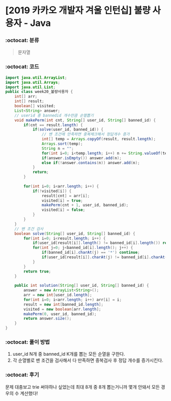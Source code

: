 # [2019 카카오 개발자 겨울 인턴십] 불량 사용자 - Java

###  :octocat: 분류

> 문자열

### :octocat: 코드

```java
import java.util.ArrayList;
import java.util.Arrays;
import java.util.List;
public class week20_불량사용자 {
	int[] arr;
	int[] result;
	boolean[] visited;
	List<String> answer;
	// userid 중 bannedid 개수만큼 순열뽑기
	void makePerm(int cnt, String[] user_id, String[] banned_id) {
		if(cnt == result.length) {
			if(solve(user_id, banned_id)) {
				// 밴 조건에 만족하면 중복체크해서 정답개수 증가
				int[] temp = Arrays.copyOf(result, result.length);
				Arrays.sort(temp);
				String n = "";
				for(int i=0; i<temp.length; i++) n += String.valueOf(temp[i]);
				if(answer.isEmpty()) answer.add(n);
				else if(!answer.contains(n)) answer.add(n);
			}
			return;
		}
		
		for(int i=0; i<arr.length; i++) {
			if(!visited[i]) {
				result[cnt] = arr[i];
				visited[i] = true;
				makePerm(cnt + 1, user_id, banned_id);
				visited[i] = false;
			}
		}
	}
	// 밴 조건 검사
	boolean solve(String[] user_id, String[] banned_id) {
		for(int i=0; i<result.length; i++) {
			if(user_id[result[i]].length() != banned_id[i].length()) return false;
			for(int j=0; j<banned_id[i].length(); j++) {
				if(banned_id[i].charAt(j) == '*') continue;
				if(user_id[result[i]].charAt(j) != banned_id[i].charAt(j)) return false;
			}
		}
		return true;
	}
	
	public int solution(String[] user_id, String[] banned_id) {
		answer = new ArrayList<String>();
        arr = new int[user_id.length];
        for(int i=0; i<arr.length; i++) arr[i] = i;
        result = new int[banned_id.length];
        visited = new boolean[arr.length];
        makePerm(0, user_id, banned_id);
        return answer.size();
    }
}
```

### :octocat: 풀이 방법

1. user_id N개 중 banned_id K개를 뽑는 모든 순열을 구한다.
2. 각 순열별로 밴 조건을 검사해서 다 만족하면 중복검사 후 정답 개수를 증가시킨다.

### :octocat: 후기

문제 대충보고 trie 써야하나 싶었는데 최대 8개 중 8개 뽑는거니까 몇개 안돼서 모든 경우의 수 계산했다!
